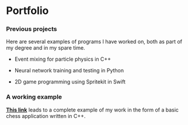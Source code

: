 # Portfolio

### Previous projects
Here are several examples of programs I have worked on, both as part of my degree and in my spare time.

- Event mixing for particle physics in C++

- Neural network training and testing in Python

- 2D game programming using Spritekit in Swift

### A working example
[__This link__]() leads to a complete example of my work in the form of a basic chess application written in C++.
